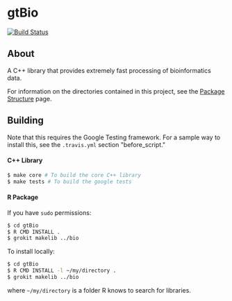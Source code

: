 # gtBio
[![Build Status](https://travis-ci.org/smithjessk/gtBio.svg?branch=master)](https://travis-ci.org/smithjessk/gtBio)

## About

A C++ library that provides extremely fast processing of bioinformatics data.

For information on the directories contained in this project, see the [Package Structure](https://github.com/smithjessk/gtBio/wiki/Package-Structure) page.

## Building

Note that this requires the Google Testing framework. For a sample way to install this, see the `.travis.yml` section "before_script."

#### C++ Library ####

```bash
$ make core # To build the core C++ library
$ make tests # To build the google tests
```
    
#### R Package ####

If you have `sudo` permissions:

``` bash
$ cd gtBio
$ R CMD INSTALL .
$ grokit makelib ../bio
```

To install locally:

```bash
$ cd gtBio
$ R CMD INSTALL -l ~/my/directory .
$ grokit makelib ../bio
```

where `~/my/directory` is a folder R knows to search for libraries.
